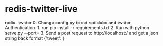 # redis-twitter-live
redis -twitter
    0. Change config.py to set redislabs and twitter Authentication.
    1. run pip install -r requirements.txt
    2. Run with python serve.py --port=<preferred port>
    3. Send a post request to  http://localhost:<port>/<twitterhandle> and get a json string back format {'tweet': <html>}
